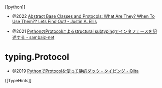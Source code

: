[[python]]


- @2022 [Abstract Base Classes and Protocols: What Are They? When To Use Them?? Lets Find Out! - Justin A. Ellis](https://jellis18.github.io/post/2022-01-11-abc-vs-protocol/)

- @2021 [PythonのProtocolによるstructural subtypingでインタフェースを記述する - sambaiz-net](https://www.sambaiz.net/article/325/)


# typing.Protocol
- @2019 [PythonでProtocolを使って静的ダック・タイピング - Qiita](https://qiita.com/spicy_laichi/items/29ef79eac29d61fcb503)

[[TypeHints]]
